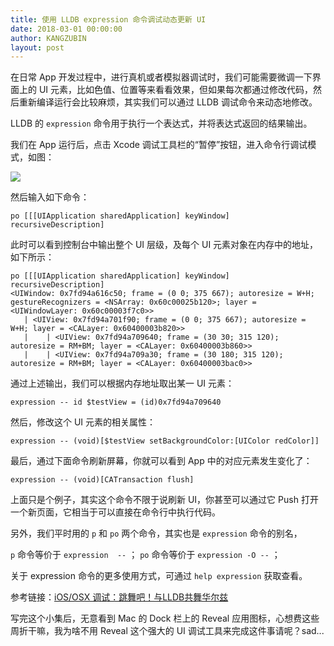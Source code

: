 ```yaml
---
title: 使用 LLDB expression 命令调试动态更新 UI
date: 2018-03-01 00:00:00
author: KANGZUBIN
layout: post
---
```


在日常 App 开发过程中，进行真机或者模拟器调试时，我们可能需要微调一下界面上的 UI 元素，比如色值、位置等来看看效果，但如果每次都通过修改代码，然后重新编译运行会比较麻烦，其实我们可以通过 LLDB 调试命令来动态地修改。

LLDB 的 `expression` 命令用于执行一个表达式，并将表达式返回的结果输出。

我们在 App 运行后，点击 Xcode 调试工具栏的“暂停”按钮，进入命令行调试模式，如图：

![](https://github.com/iOS-Tips/iOS-tech-set/blob/master/images/2018/03/10-1.png?raw=true)

然后输入如下命令：

```
po [[[UIApplication sharedApplication] keyWindow] recursiveDescription]
```

此时可以看到控制台中输出整个 UI 层级，及每个 UI 元素对象在内存中的地址，如下所示：

```
po [[[UIApplication sharedApplication] keyWindow] recursiveDescription]
<UIWindow: 0x7fd94a616c50; frame = (0 0; 375 667); autoresize = W+H; gestureRecognizers = <NSArray: 0x60c00025b120>; layer = <UIWindowLayer: 0x60c00003f7c0>>
   | <UIView: 0x7fd94a701f90; frame = (0 0; 375 667); autoresize = W+H; layer = <CALayer: 0x60400003b820>>
   |    | <UIView: 0x7fd94a709640; frame = (30 30; 315 120); autoresize = RM+BM; layer = <CALayer: 0x60400003b860>>
   |    | <UIView: 0x7fd94a709a30; frame = (30 180; 315 120); autoresize = RM+BM; layer = <CALayer: 0x60400003bac0>>
```

通过上述输出，我们可以根据内存地址取出某一 UI 元素：

```
expression -- id $testView = (id)0x7fd94a709640
```

然后，修改这个 UI 元素的相关属性：

```
expression -- (void)[$testView setBackgroundColor:[UIColor redColor]]
```

最后，通过下面命令刷新屏幕，你就可以看到 App 中的对应元素发生变化了：

```
expression -- (void)[CATransaction flush]
```

上面只是个例子，其实这个命令不限于说刷新 UI，你甚至可以通过它 Push 打开一个新页面，它相当于可以直接在命令行中执行代码。

另外，我们平时用的 `p` 和 `po` 两个命令，其实也是 `expression` 命令的别名，

`p` 命令等价于 `expression  --` ；
`po` 命令等价于 `expression -O --` ；

关于 expression 命令的更多使用方式，可通过 `help expression` 获取查看。

参考链接：[iOS/OSX 调试：跳舞吧！与LLDB共舞华尔兹](https://segmentfault.com/a/1190000002413758)

写完这个小集后，无意看到 Mac 的 Dock 栏上的 Reveal 应用图标，心想费这些周折干嘛，我为啥不用 Reveal 这个强大的 UI 调试工具来完成这件事请呢？sad...
